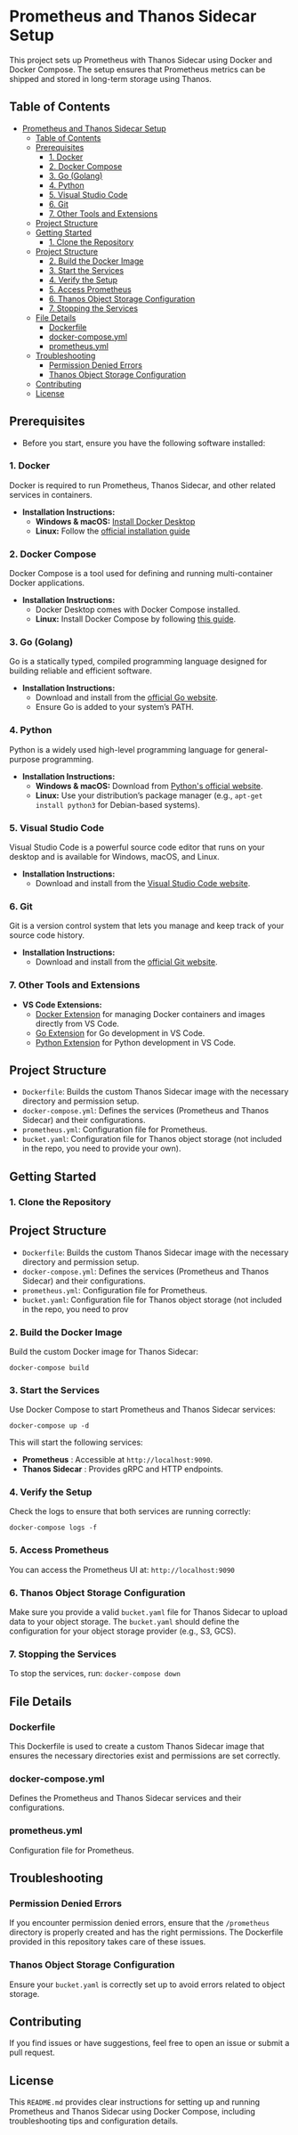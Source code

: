 # Prometheus and Thanos Sidecar Setup

This project sets up Prometheus with Thanos Sidecar using Docker and Docker Compose. The setup ensures that Prometheus metrics can be shipped and stored in long-term storage using Thanos.


## Table of Contents

- [Prometheus and Thanos Sidecar Setup](#prometheus-and-thanos-sidecar-setup)
  - [Table of Contents](#table-of-contents)
  - [Prerequisites](#prerequisites)
    - [1. Docker](#1-docker)
    - [2. Docker Compose](#2-docker-compose)
    - [3. Go (Golang)](#3-go-golang)
    - [4. Python](#4-python)
    - [5. Visual Studio Code](#5-visual-studio-code)
    - [6. Git](#6-git)
    - [7. Other Tools and Extensions](#7-other-tools-and-extensions)
  - [Project Structure](#project-structure)
  - [Getting Started](#getting-started)
    - [1. Clone the Repository](#1-clone-the-repository)
  - [Project Structure](#project-structure-1)
    - [2. Build the Docker Image](#2-build-the-docker-image)
    - [3. Start the Services](#3-start-the-services)
    - [4. Verify the Setup](#4-verify-the-setup)
    - [5. Access Prometheus](#5-access-prometheus)
    - [6. Thanos Object Storage Configuration](#6-thanos-object-storage-configuration)
    - [7. Stopping the Services](#7-stopping-the-services)
  - [File Details](#file-details)
    - [Dockerfile](#dockerfile)
    - [docker-compose.yml](#docker-composeyml)
    - [prometheus.yml](#prometheusyml)
  - [Troubleshooting](#troubleshooting)
    - [Permission Denied Errors](#permission-denied-errors)
    - [Thanos Object Storage Configuration](#thanos-object-storage-configuration)
  - [Contributing](#contributing)
  - [License](#license)

## Prerequisites

- Before you start, ensure you have the following software installed:

### 1. Docker

Docker is required to run Prometheus, Thanos Sidecar, and other related services in containers.

- **Installation Instructions:**
  - **Windows & macOS:** [Install Docker Desktop](https://www.docker.com/products/docker-desktop)
  - **Linux:** Follow the [official installation guide](https://docs.docker.com/engine/install/)

### 2. Docker Compose

Docker Compose is a tool used for defining and running multi-container Docker applications.

- **Installation Instructions:**
  - Docker Desktop comes with Docker Compose installed.
  - **Linux:** Install Docker Compose by following [this guide](https://docs.docker.com/compose/install/).

### 3. Go (Golang)

Go is a statically typed, compiled programming language designed for building reliable and efficient software.

- **Installation Instructions:**
  - Download and install from the [official Go website](https://golang.org/dl/).
  - Ensure Go is added to your system’s PATH.

### 4. Python

Python is a widely used high-level programming language for general-purpose programming.

- **Installation Instructions:**
  - **Windows & macOS:** Download from [Python&#39;s official website](https://www.python.org/downloads/).
  - **Linux:** Use your distribution’s package manager (e.g., `apt-get install python3` for Debian-based systems).

### 5. Visual Studio Code

Visual Studio Code is a powerful source code editor that runs on your desktop and is available for Windows, macOS, and Linux.

- **Installation Instructions:**
  - Download and install from the [Visual Studio Code website](https://code.visualstudio.com/).

### 6. Git

Git is a version control system that lets you manage and keep track of your source code history.

- **Installation Instructions:**
  - Download and install from the [official Git website](https://git-scm.com/).

### 7. Other Tools and Extensions

- **VS Code Extensions:**
  - [Docker Extension](https://marketplace.visualstudio.com/items?itemName=ms-azuretools.vscode-docker) for managing Docker containers and images directly from VS Code.
  - [Go Extension](https://marketplace.visualstudio.com/items?itemName=golang.go) for Go development in VS Code.
  - [Python Extension](https://marketplace.visualstudio.com/items?itemName=ms-python.python) for Python development in VS Code.

## Project Structure

- `Dockerfile`: Builds the custom Thanos Sidecar image with the necessary directory and permission setup.
- `docker-compose.yml`: Defines the services (Prometheus and Thanos Sidecar) and their configurations.
- `prometheus.yml`: Configuration file for Prometheus.
- `bucket.yaml`: Configuration file for Thanos object storage (not included in the repo, you need to provide your own).

## Getting Started

### 1. Clone the Repository

## Project Structure

- `Dockerfile`: Builds the custom Thanos Sidecar image with the necessary directory and permission setup.
- `docker-compose.yml`: Defines the services (Prometheus and Thanos Sidecar) and their configurations.
- `prometheus.yml`: Configuration file for Prometheus.
- `bucket.yaml`: Configuration file for Thanos object storage (not included in the repo, you need to prov


### 2. Build the Docker Image

Build the custom Docker image for Thanos Sidecar: 

`docker-compose build`


### 3. Start the Services

Use Docker Compose to start Prometheus and Thanos Sidecar services:

`docker-compose up -d`


This will start the following services:

* **Prometheus** : Accessible at `http://localhost:9090`.
* **Thanos Sidecar** : Provides gRPC and HTTP endpoints.

### 4. Verify the Setup

Check the logs to ensure that both services are running correctly:

`docker-compose logs -f`


### 5. Access Prometheus

You can access the Prometheus UI at: `http://localhost:9090`


### 6. Thanos Object Storage Configuration

Make sure you provide a valid `bucket.yaml` file for Thanos Sidecar to upload data to your object storage. The `bucket.yaml` should define the configuration for your object storage provider (e.g., S3, GCS).

### 7. Stopping the Services

To stop the services, run: `docker-compose down`


## File Details

### Dockerfile

This Dockerfile is used to create a custom Thanos Sidecar image that ensures the necessary directories exist and permissions are set correctly.


### docker-compose.yml

Defines the Prometheus and Thanos Sidecar services and their configurations.


### prometheus.yml

Configuration file for Prometheus.


## Troubleshooting

### Permission Denied Errors

If you encounter permission denied errors, ensure that the `/prometheus` directory is properly created and has the right permissions. The Dockerfile provided in this repository takes care of these issues.

### Thanos Object Storage Configuration

Ensure your `bucket.yaml` is correctly set up to avoid errors related to object storage.

## Contributing

If you find issues or have suggestions, feel free to open an issue or submit a pull request.

## License


This `README.md` provides clear instructions for setting up and running Prometheus and Thanos Sidecar using Docker Compose, including troubleshooting tips and configuration details.
